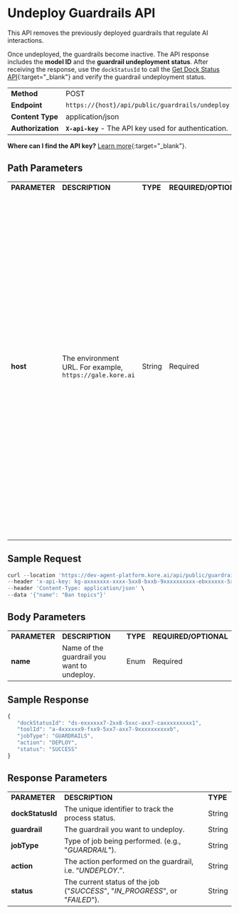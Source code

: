 # Undeploy Guardrails API

This API removes the previously deployed guardrails that regulate AI interactions.

Once undeployed, the guardrails become inactive. The API response includes the **model ID** and the **guardrail undeployment status**. After receiving the response, use the <code>dockStatusId</code> to call the [Get Dock Status API](../apis-list/get-dock-status.md){:target="_blank"} and verify the guardrail undeployment status.


<table>
  <tr>
   <td><strong>Method</strong>
   </td>
   <td>POST
   </td>
  </tr>
  <tr>
   <td><strong>Endpoint</strong>
   </td>
   <td><code>https://{host}/api/public/guardrails/undeploy</code>
   </td>
  </tr>
  <tr>
   <td><strong>Content Type</strong>
   </td>
   <td>application/json
   </td>
  </tr>
  <tr>
   <td><strong>Authorization</strong>
   </td>
   <td><strong><code>X-api-key</code></strong> - The API key used for authentication.
   </td>
  </tr>
</table>

**Where can I find the API key?** [Learn more](../overview.md/#how-to-find-the-api-key){:target="_blank"}.

## Path Parameters

<table>
  <tr>
   <td><strong>PARAMETER</strong>
   </td>
   <td><strong>DESCRIPTION</strong>
   </td>
   <td><strong>TYPE</strong>
   </td>
   <td><strong>REQUIRED/OPTIONAL</strong>
   </td>
   <td><strong>ENUM VALUES</strong>
   </td>
  </tr>
  <tr>
   <td><strong>host</strong>
   </td>
   <td>The environment URL. For example, <code>https://gale.kore.ai</code>
   </td>
   <td>String
   </td>
   <td>Required
   </td>
   <td>
    The allowed guardrails include:
<ul>

<li><strong>Anonymize</strong> – Ensures sensitive information is anonymized.</li>

<li><strong>Ban topics</strong> – Restricts discussions on specific topics.</li>

<li><strong>Prompt injection</strong> – Prevents unauthorized prompt manipulation.</li>

<li><strong>Toxicity</strong> – Detects and filters toxic language.</li>

<li><strong>Bias detection</strong> – Identifies and mitigates biased responses.</li>

<li><strong>Relevance </strong>– Ensures responses stay relevant to the conversation</li>
</ul>
   </td>
  </tr>
</table>


## Sample Request

```js
curl --location 'https://dev-agent-platform.kore.ai/api/public/guardrails/undeploy' \
--header 'x-api-key: kg-axxxxxxx-xxxx-5xx8-bxxb-9xxxxxxxxxx-ebxxxxxx-5xxb-4xxb-9xx5-cxxxxxxxxx3' \
--header 'Content-Type: application/json' \
--data '{"name": "Ban topics"}'
```

## Body Parameters

<table>
  <tr>
   <td><strong>PARAMETER</strong>
   </td>
   <td><strong>DESCRIPTION</strong>
   </td>
   <td><strong>TYPE</strong>
   </td>
   <td><strong>REQUIRED/OPTIONAL</strong>
   </td>
  </tr>
  <tr>
   <td><strong>name</strong>
   </td>
   <td>Name of the guardrail you want to undeploy.
   </td>
   <td>Enum
   </td>
   <td>Required
   </td>
  </tr>
</table>

## Sample Response

```js
{
   "dockStatusId": "ds-exxxxxx7-2xx8-5xxc-axx7-caxxxxxxxxx1",
   "toolId": "a-4xxxxxx9-fxx9-5xx7-axx7-9xxxxxxxxxxb",
   "jobType": "GUARDRAILS",
   "action": "DEPLOY",
   "status": "SUCCESS"
}
```

## Response Parameters

<table>
  <tr>
   <td><strong>PARAMETER</strong>
   </td>
   <td><strong>DESCRIPTION</strong>
   </td>
   <td><strong>TYPE</strong>
   </td>
  </tr>
  <tr>
   <td><strong>dockStatusId</strong>
   </td>
   <td>The unique identifier to track the process status.
   </td>
   <td>String
   </td>
  </tr>
  <tr>
   <td><strong>guardrail</strong>
   </td>
   <td>The guardrail you want to undeploy.
   </td>
   <td>String
   </td>
  </tr>
  <tr>
   <td><strong>jobType</strong>
   </td>
   <td>Type of job being performed. (e.g., "<em>GUARDRAIL</em>").
   </td>
   <td>String
   </td>
  </tr>
  <tr>
   <td><strong>action</strong>
   </td>
   <td>The action performed on the guardrail, i.e. “<em>UNDEPLOY</em>.”.
   </td>
   <td>String
   </td>
  </tr>
  <tr>
   <td><strong>status</strong>
   </td>
   <td>The current status of the job ("<em>SUCCESS</em>", "<em>IN_PROGRESS</em>", or "<em>FAILED</em>").
   </td>
   <td>String
   </td>
  </tr>
</table>